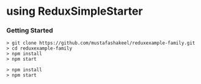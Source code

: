 # using  ReduxSimpleStarter

### Getting Started

```
> git clone https://github.com/mustafashakeel/reduxexample-family.git
> cd reduxexample-family
> npm install
> npm start
```


```
> npm install
> npm start
```

